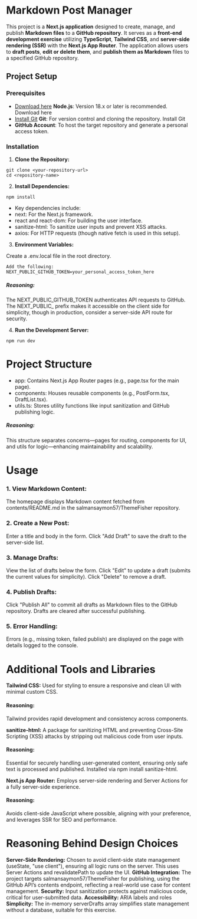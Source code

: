 #  Markdown Post Manager
This project is a **Next.js application** designed to create, manage, and publish **Markdown files** to a **GitHub repository**. It serves as a **front-end development exercise** utilizing **TypeScript**, **Tailwind CSS**, and **server-side rendering (SSR)** with the **Next.js App Router**. The application allows users to **draft posts**, **edit or delete them**, and **publish them as Markdown** files to a specified GitHub repository.
## Project Setup
### Prerequisites

- [Download here](https://nodejs.org/) **Node.js**: Version 18.x or later is recommended. Download here
- [Install Git](https://git-scm.com/) **Git**: For version control and cloning the repository. Install Git
- **GitHub Account**: To host the target repository and generate a personal access token.

### Installation

1. **Clone the Repository:**
```
git clone <your-repository-url>
cd <repository-name>
```


2. **Install Dependencies:**
```
npm install
```


* Key dependencies include:
* next: For the Next.js framework.
* react and react-dom: For building the user interface.
* sanitize-html: To sanitize user inputs and prevent XSS attacks.
* axios: For HTTP requests (though native fetch is used in this setup).




3. **Environment Variables:**

Create a .env.local file in the root directory.
```
Add the following: NEXT_PUBLIC_GITHUB_TOKEN=your_personal_access_token_here
```

##### Reasoning: 
The NEXT_PUBLIC_GITHUB_TOKEN authenticates API requests to GitHub. The NEXT_PUBLIC_ prefix makes it accessible on the client side for simplicity, though in production, consider a server-side API route for security.


4. **Run the Development Server:**
```
npm run dev
```



# Project Structure

* app: Contains Next.js App Router pages (e.g., page.tsx for the main page).
* components: Houses reusable components (e.g., PostForm.tsx, DraftList.tsx).
* utils.ts: Stores utility functions like input sanitization and GitHub publishing logic.
##### Reasoning: 
This structure separates concerns—pages for routing, components for UI, and utils for logic—enhancing maintainability and scalability.

# Usage

### 1. View Markdown Content:

The homepage displays Markdown content fetched from contents/README.md in the salmansaymon57/ThemeFisher repository.


### 2. Create a New Post:

Enter a title and body in the form.
Click "Add Draft" to save the draft to the server-side list.


### 3. Manage Drafts:

View the list of drafts below the form.
Click "Edit" to update a draft (submits the current values for simplicity).
Click "Delete" to remove a draft.


### 4. Publish Drafts:

Click "Publish All" to commit all drafts as Markdown files to the GitHub repository.
Drafts are cleared after successful publishing.


### 5. Error Handling:

Errors (e.g., missing token, failed publish) are displayed on the page with details logged to the console.



# Additional Tools and Libraries

**Tailwind CSS:** Used for styling to ensure a responsive and clean UI with minimal custom CSS.
#### Reasoning: 
Tailwind provides rapid development and consistency across components. 


**sanitize-html:**  A package for sanitizing HTML and preventing Cross-Site Scripting (XSS) attacks by stripping out malicious code from user inputs.
#### Reasoning: 
Essential for securely handling user-generated content, ensuring only safe text is processed and published. Installed via npm install sanitize-html. 


**Next.js App Router:** Employs server-side rendering and Server Actions for a fully server-side experience.
#### Reasoning: 
Avoids client-side JavaScript where possible, aligning with your preference, and leverages SSR for SEO and performance. 



# Reasoning Behind Design Choices

**Server-Side Rendering:** Chosen to avoid client-side state management (useState, "use client"), ensuring all logic runs on the server. This uses Server Actions and revalidatePath to update the UI.
**GitHub Integration:** The project targets salmansaymon57/ThemeFisher for publishing, using the GitHub API’s contents endpoint, reflecting a real-world use case for content management.
**Security:** Input sanitization protects against malicious code, critical for user-submitted data.
**Accessibility:** ARIA labels and roles
**Simplicity:** The in-memory serverDrafts array simplifies state management without a database, suitable for this exercise.
